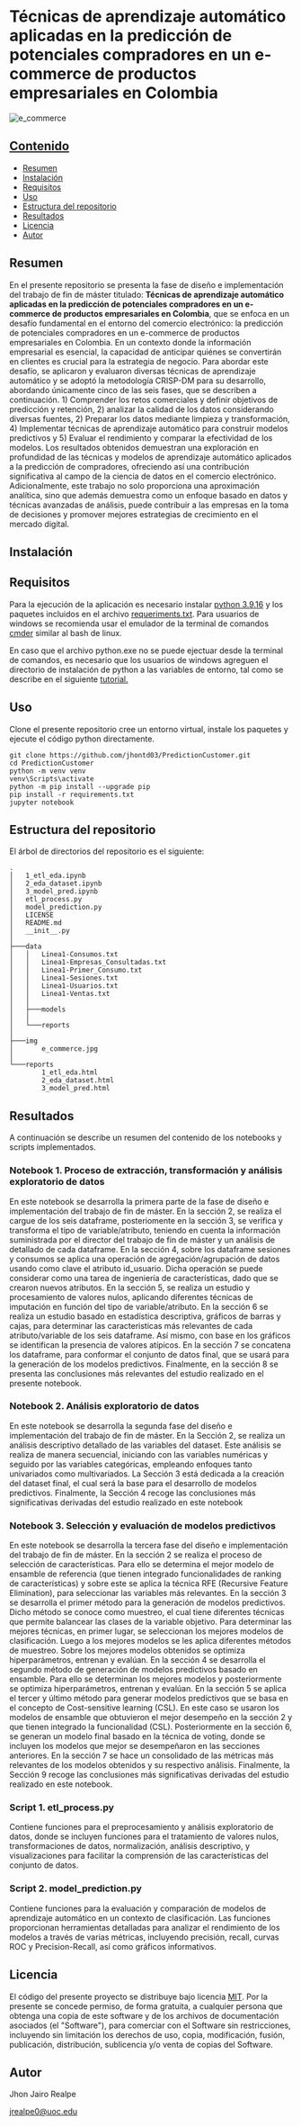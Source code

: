 
# Técnicas de aprendizaje automático aplicadas en la predicción de potenciales compradores en un e-commerce de productos empresariales en Colombia

![e_commerce](https://github.com/jhontd03/PredictionCustomer/blob/master/img/e_commerce.png "e_commerce")

## [Contenido](#Contenido)

- [Resumen](#Resumen)
- [Instalación](#Instalación)
- [Requisitos](#Requisitos)
- [Uso](#Uso)
- [Estructura del repositorio](#Estructura-del-repositorio)
- [Resultados](#Resultados)
- [Licencia](#Licencia)
- [Autor](#Autor)

## Resumen

En el presente repositorio se presenta la fase de diseño e implementación del trabajo de fin de máster titulado: **Técnicas de aprendizaje automático aplicadas en la predicción de potenciales compradores en un e-commerce de productos empresariales en Colombia**, que se enfoca en un desafío fundamental en el entorno del comercio electrónico: la predicción de potenciales compradores en un e-commerce de productos empresariales en Colombia. En un contexto donde la información empresarial es esencial, la capacidad de anticipar quiénes se convertirán en clientes es crucial para la estrategia de negocio.
Para abordar este desafío, se aplicaron y evaluaron diversas técnicas de aprendizaje automático y se adoptó la metodología CRISP-DM para su desarrollo, abordando únicamente cinco de las seis fases, que se describen a continuación. 1) Comprender los retos comerciales y definir objetivos de predicción y retención, 2) analizar la calidad de los datos considerando diversas fuentes, 2) Preparar los datos mediante limpieza y transformación, 4) Implementar técnicas de aprendizaje automático para construir modelos predictivos y 5) Evaluar el rendimiento y comparar la efectividad de los modelos.
Los resultados obtenidos demuestran una exploración en profundidad de las técnicas y modelos de aprendizaje automático aplicados a la predicción de compradores, ofreciendo así una contribución significativa al campo de la ciencia de datos en el comercio electrónico. Adicionalmente, este trabajo no solo proporciona una aproximación analítica, sino que además demuestra como un enfoque basado en datos y técnicas avanzadas de análisis, puede contribuir a las empresas en la toma de decisiones y promover mejores estrategias de crecimiento en el mercado digital.

## Instalación

## Requisitos

Para la ejecución de la aplicación es necesario instalar  [python 3.9.16](https://www.python.org/downloads/release/python-3916/) y los paquetes incluidos en el archivo [requeriments.txt](https://github.com/jhontd03/accidentapp/blob/master/requirements.txt). 
Para usuarios de windows se recomienda usar el emulador de la terminal de comandos [cmder](https://cmder.app/)  similar al bash de linux. 

En caso que el archivo python.exe no se puede ejectuar desde la terminal de comandos, es necesario que los usuarios de windows agreguen el directorio de instalación de python a las variables de entorno, tal como se describe
en el siguiente [tutorial.](https://realpython.com/add-python-to-path/)

## Uso

Clone el presente repositorio cree un entorno virtual, instale los paquetes y ejecute el código python directamente.

```
git clone https://github.com/jhontd03/PredictionCustomer.git
cd PredictionCustomer
python -m venv venv
venv\Scripts\activate
python -m pip install --upgrade pip
pip install -r requirements.txt
jupyter notebook
```

## Estructura del repositorio

El árbol de directorios del repositorio es el siguiente:
```
.
│   1_etl_eda.ipynb
│   2_eda_dataset.ipynb
│   3_model_pred.ipynb
│   etl_process.py
│   model_prediction.py
│   LICENSE
│   README.md
│   __init__.py
│
├───data
│   │   Linea1-Consumos.txt
│   │   Linea1-Empresas_Consultadas.txt
│   │   Linea1-Primer_Consumo.txt
│   │   Linea1-Sesiones.txt
│   │   Linea1-Usuarios.txt
│   │   Linea1-Ventas.txt
│   │
│   ├───models
│   │   
│   └───reports
│
├───img
│       e_commerce.jpg
│
└───reports
        1_etl_eda.html
        2_eda_dataset.html
        3_model_pred.html

```
## Resultados

A continuación se describe un resumen del contenido de los notebooks y scripts implementados.

### Notebook 1. Proceso de extracción, transformación y análisis exploratorio de datos

En este notebook se desarrolla la primera parte de la fase de diseño e implementación del trabajo de fin de máster. En la sección 2, se realiza el cargue de los seis dataframe, posteriomente en la sección 3, se verifica y transforma el tipo de variable/atributo, teniendo en cuenta la información suministrada por el director del trabajo de fin de máster y un análisis de detallado de cada dataframe. En la sección 4, sobre los dataframe sesiones y consumos se aplica una operación de agregación/agrupación de datos usando como clave el atributo id_usuario. Dicha operación se puede considerar como una tarea de ingeniería de características, dado que se crearon nuevos atributos. En la sección 5, se realiza un estudio y procesamiento de valores nulos, aplicando diferentes técnicas de imputación en función del tipo de variable/atributo. En la sección 6 se realiza un estudio basado en estadística descriptiva, gráficos de barras y cajas, para determinar las caracteristicas más relevantes de cada atributo/variable de los seis dataframe. Así mismo, con base en los gráficos se identifican la presencia de valores atípicos. En la sección 7 se concatena los dataframe, para conformar el conjunto de datos final, que se usará para la generación de los modelos predictivos. Finalmente, en la sección 8 se presenta las conclusiones más relevantes del estudio realizado en el presente notebook.

### Notebook 2. Análisis exploratorio de datos

En este notebook se desarrolla la segunda fase del diseño e implementación del trabajo de fin de máster. En la Sección 2, se realiza un análisis descriptivo detallado de las variables del dataset. Este análisis se realiza de manera secuencial, iniciando con las variables numéricas y seguido por las variables categóricas, empleando enfoques tanto univariados como multivariados. La Sección 3 está dedicada a la creación del dataset final, el cual será la base para el desarrollo de modelos predictivos. Finalmente, la Sección 4 recoge las conclusiones más significativas derivadas del estudio realizado en este notebook

### Notebook 3. Selección y evaluación de modelos predictivos

En este notebook se desarrolla la tercera fase del diseño e implementación del trabajo de fin de máster. En la sección 2 se realiza el proceso de selección de características. Para ello se determina el mejor modelo de ensamble de referencia (que tienen integrado funcionalidades de ranking de características) y sobre este se aplica la técnica RFE (Recursive Feature Elimination), para seleccionar las variables más relevantes. En la sección 3 se desarrolla el primer método para la generación de modelos predictivos. Dicho método se conoce como muestreo, el cual tiene diferentes técnicas que permite balancear las clases de la variable objetivo. Para determinar las mejores técnicas, en primer lugar, se seleccionan los mejores modelos de clasificación. Luego a los mejores modelos se les aplica diferentes métodos de muestreo. Sobre los mejores modelos obtenidos se optimiza hiperparámetros, entrenan y evalúan. En la sección 4 se desarrolla el segundo método de generación de modelos predictivos basado en ensamble. Para ello se determinan los mejores modelos y posteriormente se optimiza hiperparámetros, entrenan y evalúan. En la sección 5 se aplica el tercer y último método para generar modelos predictivos que se basa en el concepto de Cost-sensitive learning (CSL). En este caso se usaron los modelos de ensamble que obtuvieron el mejor desempeño en la sección 2 y que tienen integrado la funcionalidad (CSL). Posteriormente en la sección 6, se generan un modelo final basado en la técnica de voting, donde se incluyen los modelos que mejor se desempeñaron en las secciones anteriores. En la sección 7 se hace un consolidado de las métricas más relevantes de los modelos obtenidos y su respectivo análisis. Finalmente, la Sección 9 recoge las conclusiones más significativas derivadas del estudio realizado en este notebook.

### Script 1. etl_process.py

Contiene funciones para el preprocesamiento y análisis exploratorio de datos, donde se incluyen funciones para el tratamiento de valores nulos, transformaciones de datos, normalización,
análisis descriptivo, y visualizaciones para facilitar la comprensión de las características  del conjunto de datos.

### Script 2. model_prediction.py

Contiene funciones para la evaluación y comparación de modelos de aprendizaje automático en un contexto de clasificación. Las funciones proporcionan herramientas detalladas para analizar el rendimiento de los modelos a través de varias métricas, incluyendo precisión, recall, curvas ROC y Precision-Recall, así como gráficos informativos.

## Licencia

El código del presente proyecto se distribuye bajo licencia [MIT](https://github.com/jhontd03/accidentapp/blob/master/LICENSE). Por la presente se concede permiso, de forma gratuita, a cualquier persona que obtenga una copia de este software y de los archivos de documentación asociados (el "Software"), para comerciar con el Software sin restricciones, incluyendo sin limitación los derechos de uso, copia, modificación, fusión, publicación, distribución, sublicencia y/o venta de copias del Software.

## Autor

Jhon Jairo Realpe

jrealpe0@uoc.edu